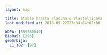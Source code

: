 ```yaml
---
layout: map

title: Stablo hrasta sladuna u Vlasteljicama
last_modified_at: 2018-05-22T23:34:04+02:00

WDPA: [555589049]
BioRaS: [295]
geoSrbija:
  L1_182: [97]
---
```

